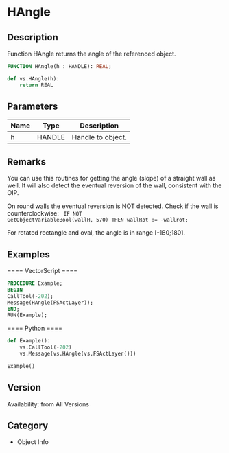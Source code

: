 # HAngle

## Description
Function HAngle returns the angle of the referenced object.

```pascal
FUNCTION HAngle(h : HANDLE): REAL;
```

```python
def vs.HAngle(h):
    return REAL
```

## Parameters
|Name|Type|Description|
|---|---|---|
|h|HANDLE|Handle to object.|

## Remarks
You can use this routines for getting the angle (slope) of a straight wall as well.
It will also detect the eventual reversion of the wall, consistent with the OIP.

On round walls the eventual reversion is NOT detected. Check if the wall is counterclockwise:
<code lang="pas">
IF NOT GetObjectVariableBool(wallH, 570) THEN
  wallRot := -wallrot;
</code>

For rotated rectangle and oval, the angle is in range [-180;180].

## Examples
==== VectorScript ====
```pascal
PROCEDURE Example;
BEGIN
CallTool(-202);
Message(HAngle(FSActLayer));
END;
RUN(Example);
```
==== Python ====
```python
def Example():
	vs.CallTool(-202)
	vs.Message(vs.HAngle(vs.FSActLayer()))

Example()
```

## Version
Availability: from All Versions

## Category
* Object Info

